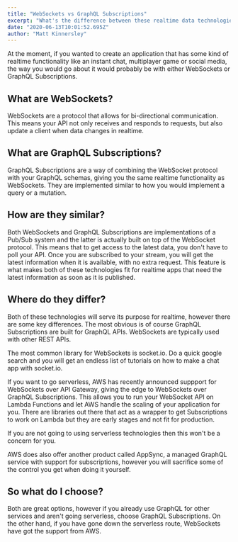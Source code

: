 ```yaml
---
title: "WebSockets vs GraphQL Subscriptions"
excerpt: "What's the difference between these realtime data technologies?"
date: "2020-06-13T10:01:52.695Z"
author: "Matt Kinnersley"
---
```


At the moment, if you wanted to create an application that has some kind of realtime functionality like an instant chat, multiplayer game or social media, the way you would go about it would probably be with either WebSockets or GraphQL Subscriptions.

## What are WebSockets?

WebSockets are a protocol that allows for bi-directional communication. This means your API not only receives and responds to requests, but also update a client when data changes in realtime.

## What are GraphQL Subscriptions?

GraphQL Subscriptions are a way of combining the WebSocket protocol with your GraphQL schemas, giving you the same realtime functionality as WebSockets. They are implemented similar to how you would implement a query or a mutation.

## How are they similar?

Both WebSockets and GraphQL Subscriptions are implementations of a Pub/Sub system and the latter is actually built on top of the WebSocket protocol. This means that to get access to the latest data, you don't have to poll your API. Once you are subscribed to your stream, you will get the latest information when it is available, with no extra request. This feature is what makes both of these technologies fit for realtime apps that need the latest information as soon as it is published.

## Where do they differ?

Both of these technologies will serve its purpose for realtime, however there are some key differences. The most obvious is of course GraphQL Subscriptions are built for GraphQL APIs. WebSockets are typically used with other REST APIs.

The most common library for WebSockets is socket.io. Do a quick google search and you will get an endless list of tutorials on how to make a chat app with socket.io.

If you want to go serverless, AWS has recently announced suppport for WebSockets over API Gateway, giving the edge to WebSockets over GraphQL Subscriptions. This allows you to run your WebSocket API on Lambda Functions and let AWS handle the scaling of your application for you. There are libraries out there that act as a wrapper to get Subscriptions to work on Lambda but they are early stages and not fit for production.

If you are not going to using serverless technologies then this won't be a concern for you.

AWS does also offer another product called AppSync, a managed GraphQL service with support for subscriptions, however you will sacrifice some of the control you get when doing it yourself.

## So what do I choose?

Both are great options, however if you already use GraphQL for other services and aren't going serverless, choose GraphQL Subscriptions. On the other hand, if you have gone down the serverless route, WebSockets have got the support from AWS.
